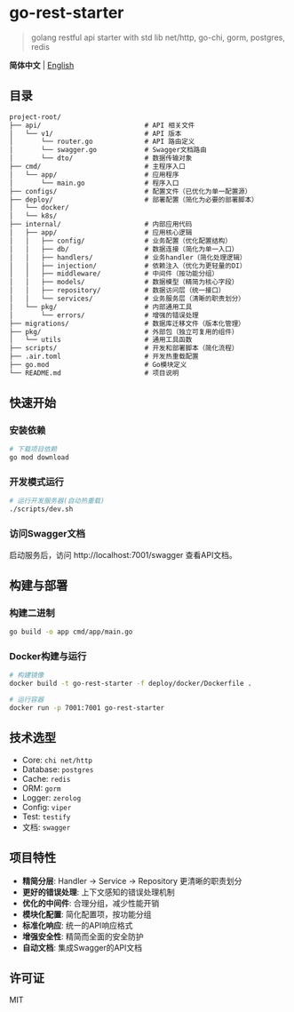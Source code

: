 # go-rest-starter

> golang restful api starter with std lib net/http, go-chi, gorm, postgres, redis

**简体中文** | [English](./README.md)

## 目录

```md
project-root/
├── api/                          # API 相关文件
│   └── v1/                       # API 版本
│       └── router.go             # API 路由定义
│       └── swagger.go            # Swagger文档路由
│       └── dto/                  # 数据传输对象
├── cmd/                          # 主程序入口
│   └── app/                      # 应用程序
│       └── main.go               # 程序入口
├── configs/                      # 配置文件（已优化为单一配置源）
├── deploy/                       # 部署配置（简化为必要的部署脚本）
│   └── docker/                  
│   └── k8s/                     
├── internal/                     # 内部应用代码
│   ├── app/                      # 应用核心逻辑
│   │   ├── config/               # 业务配置（优化配置结构）
│   │   ├── db/                   # 数据连接（简化为单一入口）
│   │   ├── handlers/             # 业务handler（简化处理逻辑）
│   │   ├── injection/            # 依赖注入（优化为更轻量的DI）
│   │   ├── middleware/           # 中间件（按功能分组）
│   │   ├── models/               # 数据模型（精简为核心字段）
│   │   ├── repository/           # 数据访问层（统一接口）
│   │   └── services/             # 业务服务层（清晰的职责划分）
│   └── pkg/                      # 内部通用工具
│       └── errors/               # 增强的错误处理
├── migrations/                   # 数据库迁移文件（版本化管理）
├── pkg/                          # 外部包（独立可复用的组件）
│   └── utils                     # 通用工具函数
├── scripts/                      # 开发和部署脚本（简化流程）
├── .air.toml                     # 开发热重载配置
├── go.mod                        # Go模块定义
└── README.md                     # 项目说明
```

## 快速开始

### 安装依赖

```bash
# 下载项目依赖
go mod download
```

### 开发模式运行

```bash
# 运行开发服务器(自动热重载)
./scripts/dev.sh
```

### 访问Swagger文档

启动服务后，访问 http://localhost:7001/swagger 查看API文档。

## 构建与部署

### 构建二进制

```bash
go build -o app cmd/app/main.go
```

### Docker构建与运行

```bash
# 构建镜像
docker build -t go-rest-starter -f deploy/docker/Dockerfile .

# 运行容器
docker run -p 7001:7001 go-rest-starter
```

## 技术选型

- Core: `chi net/http`
- Database: `postgres`
- Cache: `redis`
- ORM: `gorm`
- Logger: `zerolog`
- Config: `viper`
- Test: `testify`
- 文档: `swagger`

## 项目特性

- **精简分层**: Handler -> Service -> Repository 更清晰的职责划分
- **更好的错误处理**: 上下文感知的错误处理机制
- **优化的中间件**: 合理分组，减少性能开销
- **模块化配置**: 简化配置项，按功能分组
- **标准化响应**: 统一的API响应格式
- **增强安全性**: 精简而全面的安全防护
- **自动文档**: 集成Swagger的API文档

## 许可证

MIT
